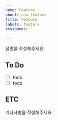 ```yaml
---
name: Feature
about: new feature
title: Feature
labels: feature
assignees: ''

---
```


설명을 작성해주세요.

## To Do
- [ ] todo
- [ ] todo

## ETC
기타사항을 작성해주세요.
